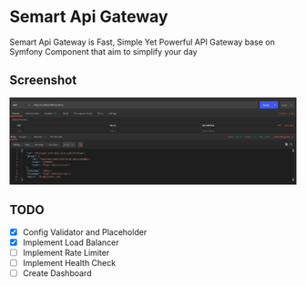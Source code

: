 # Semart Api Gateway

Semart Api Gateway is Fast, Simple Yet Powerful API Gateway base on Symfony Component that aim to simplify your day

## Screenshot

![Screenshot](response.png)

## TODO

- [X] Config Validator and Placeholder
- [X] Implement Load Balancer
- [ ] Implement Rate Limiter
- [ ] Implement Health Check
- [ ] Create Dashboard
